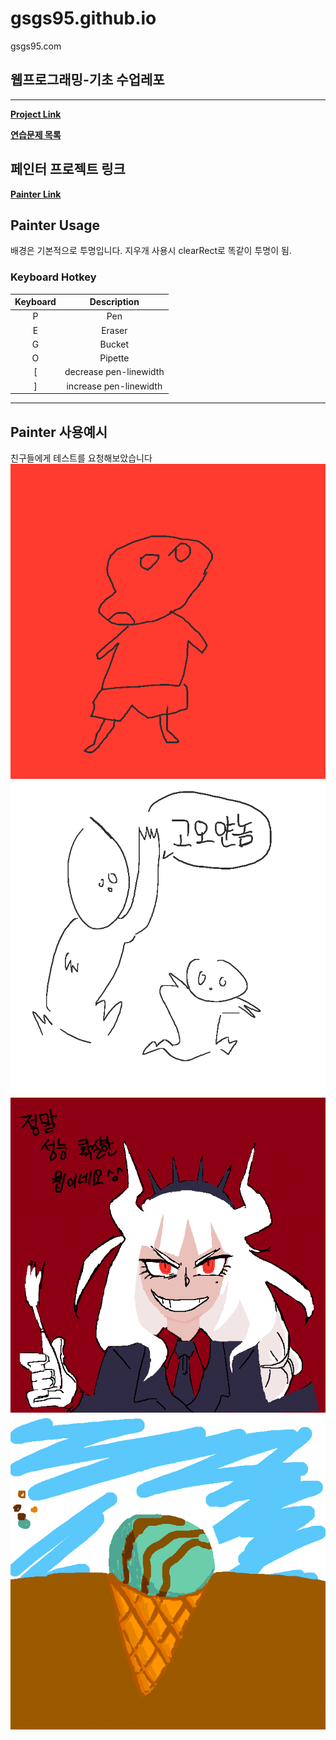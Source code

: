 # gsgs95.github.io
gsgs95.com

## 웹프로그래밍-기초 수업레포
---
**[Project Link](https://gsgs95.github.io "Project:Intro")**

**[연습문제 목록](https://gsgs95.github.io/practice "연습문제 목록")**

## 페인터 프로젝트 링크
**[Painter Link](https://gsgs95.github.io/painter.html "Project:Painter")**

## Painter Usage
배경은 기본적으로 투명입니다.
지우개 사용시 clearRect로 똑같이 투명이 됨.

### Keyboard Hotkey
|Keyboard|Description|
|:-:|:-:|
|P|Pen|
|E|Eraser|
|G|Bucket|
|O|Pipette|
|[|decrease pen-linewidth|
|]|increase pen-linewidth|
---

## Painter 사용예시
친구들에게 테스트를 요청해보았습니다
![painterEx01](./readmeImg/01.png)
![painterEx02](./readmeImg/02.png)
![painterEx03](./readmeImg/03.png)
![painterEx03](./readmeImg/04.png)
